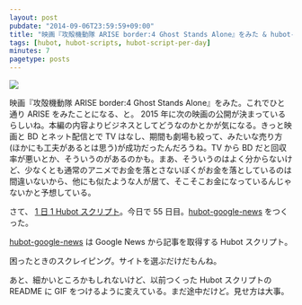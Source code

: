 ```yaml
---
layout: post
pubdate: "2014-09-06T23:59:59+09:00"
title: "映画『攻殻機動隊 ARISE border:4 Ghost Stands Alone』をみた & hubot-google-news をつくった"
tags: [hubot, hubot-scripts, hubot-script-per-day]
minutes: 7
pagetype: posts
---
```

![](http://img.f.hatena.ne.jp/images/fotolife/b/bouzuya/20140907/20140907075618.gif)

映画『攻殻機動隊 ARISE border:4 Ghost Stands Alone』をみた。これでひと通り ARISE をみたことになる、と。 2015 年に次の映画の公開が決まっているらしいね。本編の内容よりビジネスとしてどうなのかとかが気になる。きっと映画と BD とネット配信とで TV はなし、期間も劇場も絞って、みたいな売り方(ほかにも工夫があるとは思う)が成功だったんだろうね。TV から BD だと回収率が悪いとか、そういうのがあるのかも。まあ、そういうのはよく分からないけど、少なくとも通常のアニメでお金を落とさないぼくがお金を落としているのは間違いないから、他にも似たような人が居て、そこそこお金になっているんじゃないかと予想している。

さて、 [1 日 1 Hubot スクリプト][hubot-script-per-day]。今日で 55 日目。[hubot-google-news][gh:bouzuya/hubot-google-news] をつくった。

[hubot-google-news][gh:bouzuya/hubot-google-news] は Google News から記事を取得する Hubot スクリプト。

困ったときのスクレイピング。サイトを選ぶだけだもんね。

あと、細かいところかもしれないけど、以前つくった Hubot スクリプトの README に GIF をつけるように変えている。まだ途中だけど。見せ方は大事。

[gh:bouzuya/hubot-google-news]: https://github.com/bouzuya/hubot-google-news
[hubot-script-per-day]: http://blog.bouzuya.net/posts?tags=hubot-script-per-day

